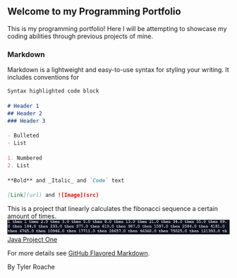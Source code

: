 

 


## Welcome to my Programming Portfolio

This is my programming portfolio! Here I will be attempting to showcase my coding abilities through previous projects of mine.

### Markdown

Markdown is a lightweight and easy-to-use syntax for styling your writing. It includes conventions for

```markdown
Syntax highlighted code block

# Header 1
## Header 2
### Header 3

- Bulleted
- List

1. Numbered
2. List

**Bold** and _Italic_ and `Code` text

[Link](url) and ![Image](src)
```

This is a project that linearly calculates the fibonacci sequence a certain amount of times.
![Example](https://github.com/Tyler-Roa/Programming-Portfolio/blob/main/images/prog%20fibbonaci%20ex.PNG)
[Java Project One](https://github.com/Tyler-Roa/Programming-Portfolio/blob/main/JavaChapters/Chapter%206/Fibbo.java)


For more details see [GitHub Flavored Markdown](https://guides.github.com/features/mastering-markdown/).


By Tyler Roache
